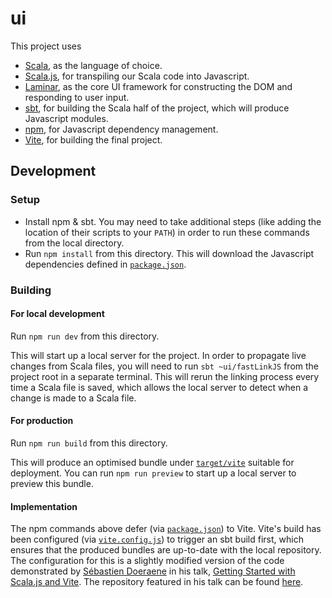 # ui
This project uses
- [Scala](https://www.scala-lang.org/), as the language of choice.
- [Scala.js](https://www.scala-js.org/), for transpiling our Scala code into Javascript.
- [Laminar](https://laminar.dev/), as the core UI framework for constructing the DOM and responding to user input.
- [sbt](https://www.scala-sbt.org/), for building the Scala half of the project, which will produce Javascript modules.
- [npm](https://www.npmjs.com/), for Javascript dependency management.
- [Vite](https://vitejs.dev/), for building the final project.

## Development
### Setup
- Install npm & sbt. You may need to take additional steps (like adding the location of their scripts to your `PATH`) in order to run these commands from the local directory.
- Run `npm install` from this directory. This will download the Javascript dependencies defined in [`package.json`](package.json).

### Building
#### For local development 
Run `npm run dev` from this directory.

This will start up a local server for the project. In order to propagate live changes from Scala files, you will need to run `sbt ~ui/fastLinkJS` from the project root in a separate terminal. This will rerun the linking process every time a Scala file is saved, which allows the local server to detect when a change is made to a Scala file.

#### For production
Run `npm run build` from this directory.

This will produce an optimised bundle under [`target/vite`](target/vite) suitable for deployment. You can run `npm run preview` to start up a local server to preview this bundle.

#### Implementation
The npm commands above defer (via [`package.json`](package.json)) to Vite. Vite's build has been configured (via [`vite.config.js`](vite.config.js)) to trigger an sbt build first, which ensures that the produced bundles are up-to-date with the local repository. The configuration for this is a slightly modified version of the code demonstrated by [Sébastien Doeraene](https://github.com/sjrd) in his talk, [Getting Started with Scala.js and Vite](https://www.youtube.com/watch?v=dv7fPmgFTNA). The repository featured in his talk can be found [here](https://github.com/sjrd/scalajs-sbt-vite-laminar-chartjs-example).
